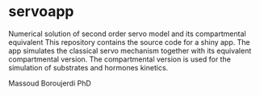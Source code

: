 # servoapp
Numerical solution of second order servo model and its compartmental equivalent
This repository contains the source code for a shiny app. The app simulates the classical servo mechanism together with its equivalent compartmental version. The compartmental version is used for the simulation of substrates and hormones kinetics. 

Massoud Boroujerdi PhD
